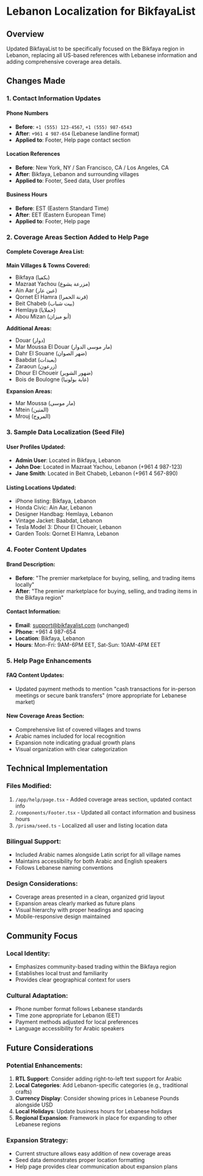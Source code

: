 # Lebanon Localization for BikfayaList

## Overview
Updated BikfayaList to be specifically focused on the Bikfaya region in Lebanon, replacing all US-based references with Lebanese information and adding comprehensive coverage area details.

## Changes Made

### 1. Contact Information Updates

#### Phone Numbers
- **Before**: `+1 (555) 123-4567`, `+1 (555) 987-6543`
- **After**: `+961 4 987-654` (Lebanese landline format)
- **Applied to**: Footer, Help page contact section

#### Location References
- **Before**: New York, NY / San Francisco, CA / Los Angeles, CA
- **After**: Bikfaya, Lebanon and surrounding villages
- **Applied to**: Footer, Seed data, User profiles

#### Business Hours
- **Before**: EST (Eastern Standard Time)
- **After**: EET (Eastern European Time)
- **Applied to**: Footer, Help page

### 2. Coverage Areas Section Added to Help Page

#### Complete Coverage Area List:
**Main Villages & Towns Covered:**
- Bikfaya (بكفيا)
- Mazraat Yachou (مزرعة يشوع)
- Ain Aar (عين عار)
- Qornet El Hamra (قرنة الحمرا)
- Beit Chabeb (بيت شباب)
- Hemlaya (حملايا)
- Abou Mizan (أبو ميزان)

**Additional Areas:**
- Douar (دوار)
- Mar Moussa El Douar (مار موسى الدوار)
- Dahr El Souane (ضهر الصوان)
- Baabdat (بعبدات)
- Zaraoun (زرعون)
- Dhour El Choueir (ضهور الشوير)
- Bois de Boulogne (غابة بولونيا)

**Expansion Areas:**
- Mar Moussa (مار موسى)
- Mtein (المتين)
- Mrouj (المروج)

### 3. Sample Data Localization (Seed File)

#### User Profiles Updated:
- **Admin User**: Located in Bikfaya, Lebanon
- **John Doe**: Located in Mazraat Yachou, Lebanon (+961 4 987-123)
- **Jane Smith**: Located in Beit Chabeb, Lebanon (+961 4 567-890)

#### Listing Locations Updated:
- iPhone listing: Bikfaya, Lebanon
- Honda Civic: Ain Aar, Lebanon
- Designer Handbag: Hemlaya, Lebanon
- Vintage Jacket: Baabdat, Lebanon
- Tesla Model 3: Dhour El Choueir, Lebanon
- Garden Tools: Qornet El Hamra, Lebanon

### 4. Footer Content Updates

#### Brand Description:
- **Before**: "The premier marketplace for buying, selling, and trading items locally"
- **After**: "The premier marketplace for buying, selling, and trading items in the Bikfaya region"

#### Contact Information:
- **Email**: support@bikfayalist.com (unchanged)
- **Phone**: +961 4 987-654
- **Location**: Bikfaya, Lebanon
- **Hours**: Mon-Fri: 9AM-6PM EET, Sat-Sun: 10AM-4PM EET

### 5. Help Page Enhancements

#### FAQ Content Updates:
- Updated payment methods to mention "cash transactions for in-person meetings or secure bank transfers" (more appropriate for Lebanese market)

#### New Coverage Areas Section:
- Comprehensive list of covered villages and towns
- Arabic names included for local recognition
- Expansion note indicating gradual growth plans
- Visual organization with clear categorization

## Technical Implementation

### Files Modified:
1. `/app/help/page.tsx` - Added coverage areas section, updated contact info
2. `/components/Footer.tsx` - Updated all contact information and business hours
3. `/prisma/seed.ts` - Localized all user and listing location data

### Bilingual Support:
- Included Arabic names alongside Latin script for all village names
- Maintains accessibility for both Arabic and English speakers
- Follows Lebanese naming conventions

### Design Considerations:
- Coverage areas presented in a clean, organized grid layout
- Expansion areas clearly marked as future plans
- Visual hierarchy with proper headings and spacing
- Mobile-responsive design maintained

## Community Focus

### Local Identity:
- Emphasizes community-based trading within the Bikfaya region
- Establishes local trust and familiarity
- Provides clear geographical context for users

### Cultural Adaptation:
- Phone number format follows Lebanese standards
- Time zone appropriate for Lebanon (EET)
- Payment methods adjusted for local preferences
- Language accessibility for Arabic speakers

## Future Considerations

### Potential Enhancements:
1. **RTL Support**: Consider adding right-to-left text support for Arabic
2. **Local Categories**: Add Lebanon-specific categories (e.g., traditional crafts)
3. **Currency Display**: Consider showing prices in Lebanese Pounds alongside USD
4. **Local Holidays**: Update business hours for Lebanese holidays
5. **Regional Expansion**: Framework in place for expanding to other Lebanese regions

### Expansion Strategy:
- Current structure allows easy addition of new coverage areas
- Seed data demonstrates proper location formatting
- Help page provides clear communication about expansion plans